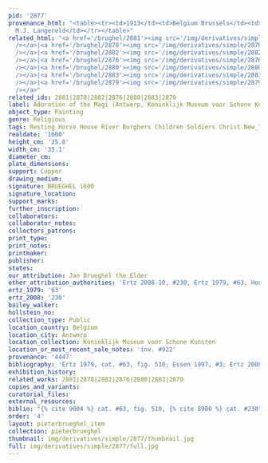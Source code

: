 ```yaml
---
pid: '2877'
provenance_html: "<table><tr><td>1913</td><td>Belgium Brussels</td><td>Acquired by
  M.J. Langereld</td></tr></table>"
related_html: "<a href='/brughel/2881'><img src='/img/derivatives/simple/2881/thumbnail.jpg'
  /></a>|<a href='/brughel/2878'><img src='/img/derivatives/simple/2878/thumbnail.jpg'
  /></a>|<a href='/brughel/2882'><img src='/img/derivatives/simple/2882/thumbnail.jpg'
  /></a>|<a href='/brughel/2876'><img src='/img/derivatives/simple/2876/thumbnail.jpg'
  /></a>|<a href='/brughel/2880'><img src='/img/derivatives/simple/2880/thumbnail.jpg'
  /></a>|<a href='/brughel/2883'><img src='/img/derivatives/simple/2883/thumbnail.jpg'
  /></a>|<a href='/brughel/2879'><img src='/img/derivatives/simple/2879/thumbnail.jpg'
  /></a>"
related_ids: 2881|2878|2882|2876|2880|2883|2879
label: Adoration of the Magi (Antwerp, Koninklijk Museum voor Schone Kunsten)
object_type: Painting
genre: Religious
tags: Resting Horse House River Burghers Children Soldiers Christ New_Testament Virgin_Mary
realdate: '1600'
height_cm: '25.8'
width_cm: '35.1'
diameter_cm: 
plate_dimensions: 
support: Copper
drawing_medium: 
signature: BRUEGHEL 1600
signature_location: 
support_marks: 
further_inscription: 
collaborators: 
collaborator_notes: 
collectors_patrons: 
print_type: 
print_notes: 
printmaker: 
publisher: 
states: 
our_attribution: Jan Brueghel the Elder
other_attribution_authorities: 'Ertz 2008-10, #230, Ertz 1979, #63, Honig database'
ertz_1979: '63'
ertz_2008: '230'
bailey_walker: 
hollstein_no: 
collection_type: Public
location_country: Belgium
location_city: Antwerp
location_collection: Koninklijk Museum voor Schone Kunsten
location_or_most_recent_sale_notes: 'inv. #922'
provenance: '4447'
bibliography: 'Ertz 1979, cat. #63, fig. 510; Essen 1997, #3; Ertz 2008-10, cat. #230'
exhibition_history: 
related_works: 2881|2878|2882|2876|2880|2883|2879
copies_and_variants: 
curatorial_files: 
external_resources: 
biblio: "{% cite 9004 %} cat. #63, fig. 510, {% cite 8900 %} cat. #230"
order: '4'
layout: pieterbrueghel_item
collection: pieterbrueghel
thumbnail: img/derivatives/simple/2877/thumbnail.jpg
full: img/derivatives/simple/2877/full.jpg
---
```

